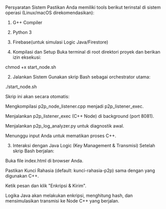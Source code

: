 Persyaratan Sistem
Pastikan Anda memiliki tools berikut terinstal di sistem operasi (Linux/macOS direkomendasikan):

1. G++ Compiler 
2. Python 3
3. Firebase(untuk simulasi Logic Java/Firestore)

1. Kompilasi dan Setup
Buka terminal di root direktori proyek dan berikan izin eksekusi:

chmod +x start_node.sh

2. Jalankan Sistem
Gunakan skrip Bash sebagai orchestrator utama:

./start_node.sh

Skrip ini akan secara otomatis:

Mengkompilasi p2p_node_listener.cpp menjadi p2p_listener_exec.

Menjalankan p2p_listener_exec (C++ Node) di background (port 8081).

Menjalankan p2p_log_analyzer.py untuk diagnostik awal.

Menunggu input Anda untuk mematikan proses C++.

3. Interaksi dengan Java Logic (Key Management & Transmisi)
Setelah skrip Bash berjalan:

Buka file index.html di browser Anda.

Pastikan Kunci Rahasia (default: kunci-rahasia-p2p) sama dengan yang digunakan C++.

Ketik pesan dan klik "Enkripsi & Kirim".

Logika Java akan melakukan enkripsi, menghitung hash, dan mensimulasikan transmisi ke Node C++ yang berjalan.
